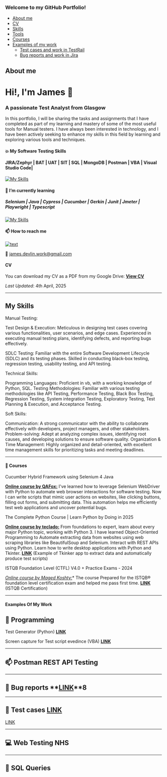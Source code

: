 ### Welcome to my GitHub Portfolio!
- [About me](#About-me)
- [CV](#cv)
- [Skills](#My-skills)
- [Tools](#tools)
- [Courses](#closed_book-courses)
- [Examples of my work](#examples-of-my-work)
  * [Test cases and work in TestRail](#test-cases-and-work-in-testrail)
  * [Bug reports and work in Jira](#bug-reports-and-work-in-jira)

## About me
# Hi!, I'm James 👋 
### A passionate Test Analyst from Glasgow

In this portfolio, I will be sharing the tasks and assignments that I have completed as part of my learning and mastery of some of the most useful tools for Manual testers. I have always been interested in technology, and I have been actively seeking to enhance my skills in this field by learning and exploring various tools and techniques.

#### :collision: My Software Testing Skills 
#### JIRA/Zephyr | BAT | UAT | SIT | SQL | MongoDB | Postman | VBA | Visual Studio Code|
[![My Skills](https://skillicons.dev/icons?i=github,mongodb,mysql,postman,pycharm,vscode)](https://skillicons.dev)

#### :seedling: I’m currently learning
##### Selenium | Java | Cypress | Cucumber | Gerkin | Junit | Jmeter | Playwright | Typescript 
[![My Skills](https://skillicons.dev/icons?i=gherkin,java,jquery,maven,selenium,cypress)](https://skillicons.dev)

#### 📫 How to reach me 

[![text](https://img.shields.io/badge/LinkedIn-0077B5?style=for-the-badge&logo=linkedin&logoColor=white)](https://www.linkedin.com/in/james-devlin-2b395124)

📧 james.devlin.work@gmail.com


#### CV

You can download my CV as a PDF from my Google Drive: **[View CV](https://drive.google.com/file/d/1L_7J1yEEJixCmIigqrfKNTrYw4PWX1Kj/view?usp=sharing)**

*Last Updated*: 4th April, 2025

___________________________

## My Skills

Manual Testing:

Test Design & Execution: Meticulous in designing test cases covering various functionalities, user scenarios, and edge cases. Experienced in executing manual testing plans, identifying defects, and reporting bugs effectively. 

SDLC Testing: Familiar with the entire Software Development Lifecycle (SDLC) and its testing phases. Skilled in conducting black-box testing, regression testing, usability testing, and API testing. 

Technical Skills:

Programming Languages: Proficient in vb, with a working knowledge of Python, SQL. 
Testing Methodologies: Familiar with various testing methodologies like API Testing, Performance Testing, Black Box Testing, Regression Testing, System integration Testing, Exploratory Testing, Test Planning & Execution, and Acceptance Testing.

Soft Skills:

Communication: A strong communicator with the ability to collaborate effectively with developers, project managers, and other stakeholders.
Problem-solving: Adept at analyzing complex issues, identifying root causes, and developing solutions to ensure software quality.
Organization & Time Management: Highly organized and detail-oriented, with excellent time management skills for prioritizing tasks and meeting deadlines.


___________________________

#### :closed_book: Courses

Cucumber Hybrid Framework using Selenium 4 Java 

**[Online course by QAFox:](https://www.youtube.com/watch?v=RlfkOIwhOVg&t=20148s)**
I've learned how to leverage Selenium WebDriver with Python to automate web browser interactions for software testing. Now I can write scripts that mimic user actions on websites, like clicking buttons, filling out forms, and submitting data. This automation helps me efficiently test web applications and uncover potential bugs. 


The Complete Python Course | Learn Python by Doing in 2025

**[Online course by teclado:](https://www.udemy.com/course/the-complete-python-course/?couponCode=ST13MT80425G3)**
From foundations to expert, learn about every major Python topic, working with Python 3. I have learned Object-Oriented Programming to Automate extracting data from websites using web scraping libraries like BeautifulSoup and Selenium. Interact with REST APIs using Python. Learn how to write desktop applications with Python and Tkinter. **[LINK](https://drive.google.com/file/d/1L_7J1yEEJixCmIigqrfKNTrYw4PWX1Kj/view?usp=sharing)** (Example of Tkinker app to extract data and automatically produce test scripts)


ISTQB Foundation Level (CTFL) V4.0 + Practice Exams - 2024

*[Online course by Maged Koshty:](https://www.udemy.com/course/certified-tester-foundation-level-ctfl/?couponCode=ST13MT80425G3)** 
The course Prepared for the ISTQB® foundation level certification exam and helped me pass first time. **[LINK](https://drive.google.com/file/d/1Bl_gXPpuOrVlUdU5mtKB10PxigDfr5zM/view?usp=sharing)** (ISTQB Certification)
___________________________

#### Examples Of My Work

## :abcd: Programming

Test Generator (Python) **[LINK](https://github.com/JamesDevTest/JamesDevTest/blob/main/Examples/Test%20Generator/TestGen.md)**

Screen capture for Test script evedince (VBA) **[LINK](https://github.com/JamesDevTest/JamesDevTest/blob/main/Examples/Screen%20capture/ScreenCap.md)**

___________________________

## :mailbox: Postman REST API Testing

___________________________

## 🔎 Bug reports **[LINK](https://docs.google.com/spreadsheets/d/1WfKdyT8N7d3w5ks1jRehaH4KvMpF5OC-PrR4z5EHgo8/edit?usp=sharing)**8

___________________________

## :page_facing_up: Test cases **[LINK](https://docs.google.com/spreadsheets/d/1eQcu-MwFb1xUZdM-0yCmJuSZUykfWddLVzHBZWXmiyo/edit?usp=sharing)**
<a href="[http://example.com](https://docs.google.com/spreadsheets/d/1eQcu-MwFb1xUZdM-0yCmJuSZUykfWddLVzHBZWXmiyo/edit?usp=sharing)" target="_blank">LINK</a>
___________________________

## :computer: Web Testing NHS

___________________________

## :floppy_disk: SQL Queries 

<!---
JamesDevTest/JamesDevTest is a ✨ special ✨ repository because its `README.md` (this file) appears on your GitHub profile.
You can click the Preview link to take a look at your changes.
--->
